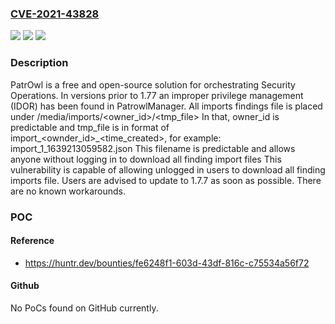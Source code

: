### [CVE-2021-43828](https://cve.mitre.org/cgi-bin/cvename.cgi?name=CVE-2021-43828)
![](https://img.shields.io/static/v1?label=Product&message=PatrowlManager&color=blue)
![](https://img.shields.io/static/v1?label=Version&message=n%2Fa&color=blue)
![](https://img.shields.io/static/v1?label=Vulnerability&message=CWE-269%3A%20Improper%20Privilege%20Management&color=brighgreen)

### Description

PatrOwl is a free and open-source solution for orchestrating Security Operations. In versions prior to 1.77 an improper privilege management (IDOR) has been found in PatrowlManager. All imports findings file is placed under /media/imports/<owner_id>/<tmp_file> In that, owner_id is predictable and tmp_file is in format of import_<ownder_id>_<time_created>, for example: import_1_1639213059582.json This filename is predictable and allows anyone without logging in to download all finding import files This vulnerability is capable of allowing unlogged in users to download all finding imports file. Users are advised to update to 1.7.7 as soon as possible. There are no known workarounds.

### POC

#### Reference
- https://huntr.dev/bounties/fe6248f1-603d-43df-816c-c75534a56f72

#### Github
No PoCs found on GitHub currently.

